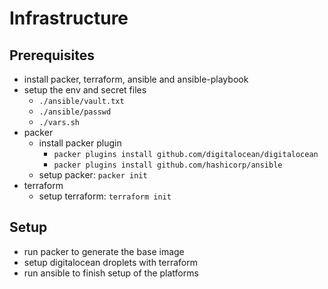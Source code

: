# Infrastructure

## Prerequisites

* install packer, terraform, ansible and ansible-playbook
* setup the env and secret files
    * `./ansible/vault.txt`
    * `./ansible/passwd`
    * `./vars.sh`
* packer
    * install packer plugin
        * `packer plugins install github.com/digitalocean/digitalocean`
        * `packer plugins install github.com/hashicorp/ansible`
    * setup packer: `packer init`
* terraform
    * setup terraform: `terraform init`

## Setup

* run packer to generate the base image
* setup digitalocean droplets with terraform
* run ansible to finish setup of the platforms
